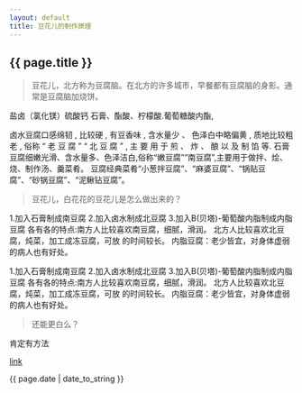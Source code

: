 ```yaml
---
layout: default
title: 豆花儿的制作原理
---
```

<h2>{{ page.title }}</h2>

>豆花儿，北方称为豆腐脑。在北方的许多城市，早餐都有豆腐脑的身影。通常是豆腐脑加烧饼。


盐卤（氯化镁）硫酸钙
石膏、酯酸、柠檬酸.葡萄糖酸内酯,

卤水豆腐口感绵韧 , 比较硬 , 有豆香味 , 含水量少 、 色泽白中略偏黄 , 质地比较粗老 , 俗称 “ 老 豆 腐 ” “ 北 豆 腐 ” , 主 要 用 于 煎 、 炸 、 酿 以 及 制 馅 等.
石膏豆腐细嫩光滑、含水量多、色泽洁白,俗称“嫩豆腐”“南豆腐”,主要用于做拌、烩、烧、制作汤、羹菜肴。
豆腐经典菜肴“小葱拌豆腐”、“麻婆豆腐”、“锅贴豆腐”、“砂锅豆腐”、“泥鳅钻豆腐”。


>豆花儿，白花花的豆花儿是怎么做出来的？

1.加入石膏制成南豆腐 
2.加入卤水制成北豆腐 
3.加入B(贝塔)-葡萄酸内脂制成内脂豆腐 
各有各的特点:南方人比较喜欢南豆腐，细腻，滑润。 
北方人比较喜欢北豆腐，炖菜，加工成冻豆腐，可放 
的时间较长。 
内脂豆腐：老少皆宜，对身体虚弱的病人也有好处。

1.加入石膏制成南豆腐 
2.加入卤水制成北豆腐 
3.加入B(贝塔)-葡萄酸内脂制成内脂豆腐 
各有各的特点:南方人比较喜欢南豆腐，细腻，滑润。 
北方人比较喜欢北豆腐，炖菜，加工成冻豆腐，可放 
的时间较长。 
内脂豆腐：老少皆宜，对身体虚弱的病人也有好处。

>还能更白么？

肯定有方法

[link](http://baike.baidu.com/link?url=N5RZ5cHW2V9pCYAkrMkFsjzNjjGdG7laRsD8Pq93B-Fiux8HO60lIM-G9K7HDHRoMmFK9lSOgSTkpIrERU1bQK)
<p>{{ page.date | date_to_string }}</p>
